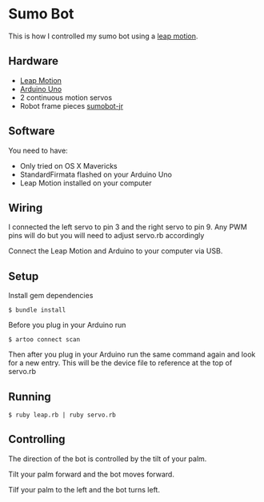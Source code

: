 # Sumo Bot

This is how I controlled my sumo bot using a [leap motion](https://www.leapmotion.com/).

## Hardware

- [Leap Motion](https://www.leapmotion.com/)
- [Arduino Uno](http://arduino.cc/en/Main/ArduinoBoardUno)
- 2 continuous motion servos
- Robot frame pieces [sumobot-jr](https://github.com/makenai/sumobot-jr)

## Software

You need to have:
- Only tried on OS X Mavericks
- StandardFirmata flashed on your Arduino Uno
- Leap Motion installed on your computer

## Wiring

I connected the left servo to pin 3 and the right servo to pin 9. Any PWM pins will do but you will need to adjust servo.rb accordingly

Connect the Leap Motion and Arduino to your computer via USB.

## Setup

Install gem dependencies

    $ bundle install

Before you plug in your Arduino run

    $ artoo connect scan

Then after you plug in your Arduino run the same command again and look for a new entry.
This will be the device file to reference at the top of servo.rb

## Running

    $ ruby leap.rb | ruby servo.rb

## Controlling

The direction of the bot is controlled by the tilt of your palm.

Tilt your palm forward and the bot moves forward.

Tilf your palm to the left and the bot turns left.
